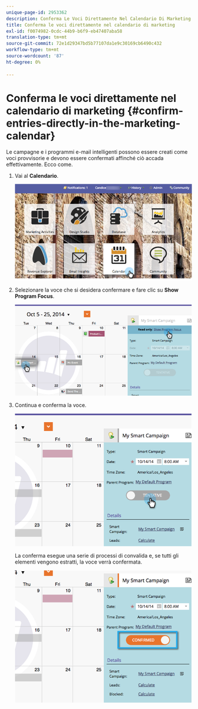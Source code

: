 ```yaml
---
unique-page-id: 2953362
description: Conferma Le Voci Direttamente Nel Calendario Di Marketing - Marketo Docs - Documentazione Del Prodotto
title: Conferma le voci direttamente nel calendario di marketing
exl-id: f0074982-0cdc-44b9-b6f9-eb47407aba58
translation-type: tm+mt
source-git-commit: 72e1d29347bd5b77107da1e9c30169cb6490c432
workflow-type: tm+mt
source-wordcount: '87'
ht-degree: 0%

---
```


# Conferma le voci direttamente nel calendario di marketing {#confirm-entries-directly-in-the-marketing-calendar}

Le campagne e i programmi e-mail intelligenti possono essere creati come voci provvisorie e devono essere confermati affinché ciò accada effettivamente. Ecco come.

1. Vai al **Calendario**.

   ![](assets/2017-05-10-15-30-47-5.png)

1. Selezionare la voce che si desidera confermare e fare clic su **Show Program Focus**.

   ![](assets/image2014-10-20-13-3a22-3a15.png)

1. Continua e conferma la voce.

   ![](assets/image2014-10-20-13-3a22-3a26.png)

   La conferma esegue una serie di processi di convalida e, se tutti gli elementi vengono estratti, la voce verrà confermata.

   ![](assets/image2014-10-20-13-3a22-3a36.png)
